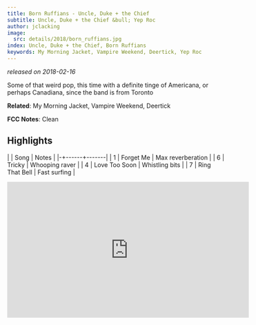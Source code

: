 ```yaml
---
title: Born Ruffians - Uncle, Duke + the Chief
subtitle: Uncle, Duke + the Chief &bull; Yep Roc
author: jclacking
image:
  src: details/2018/born_ruffians.jpg
index: Uncle, Duke + the Chief, Born Ruffians
keywords: My Morning Jacket, Vampire Weekend, Deertick, Yep Roc
---
```

_released on 2018-02-16_

Some of that weird pop, this time with a definite tinge of Americana, or perhaps Canadiana, since the band is from Toronto

**Related**: My Morning Jacket, Vampire Weekend, Deertick

<!--more-->

**FCC Notes**: Clean

## Highlights

| | Song | Notes |
|-+------+-------|
| 1 | Forget Me | Max reverberation |
| 6 | Tricky | Whooping raver |
| 4 | Love Too Soon | Whistling bits |
| 7 | Ring That Bell | Fast surfing |

<div class="tlo-detail-video"><iframe width="560" height="315" src="https://www.youtube.com/embed/0qlo0mhBcGA" frameborder="0" allow="autoplay; encrypted-media" allowfullscreen></iframe></div>

